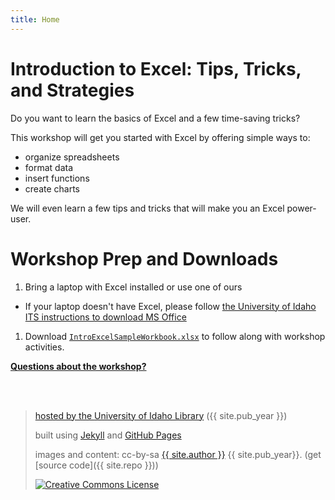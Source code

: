 ```yaml
---
title: Home
---
```

# Introduction to Excel: Tips, Tricks, and Strategies

Do you want to learn the basics of Excel and a few time-saving tricks? 

This workshop will get you started with Excel by offering simple ways to:
- organize spreadsheets
- format data
- insert functions
- create charts

We will even learn a few tips and tricks that will make you an Excel power-user.

# Workshop Prep and Downloads 

1. Bring a laptop with Excel installed or use one of ours
  * If your laptop doesn't have Excel, please follow <a href="https://www.uidaho.edu/infrastructure/its/self-help/ms-office?" target="_blank">the University of Idaho ITS instructions to download MS Office</a>
1. Download <a href="images/IntroExcelSampleWorkbook.xlsx" target="_blank">`IntroExcelSampleWorkbook.xlsx`</a> to follow along with workshop activities.

<a href="https://vivo.nkn.uidaho.edu/vivo/display/n104190" target="_blank">**Questions about the workshop?** 

<br><br>
> hosted by the <a href="https://www.lib.uidaho.edu/" target="_blank">University of Idaho Library</a> ({{ site.pub_year }})
>
> built using [Jekyll](https://jekyllrb.com/) and [GitHub Pages](https://pages.github.com/)
>
> images and content: cc-by-sa <a href="https://github.com/{{ site.github_username }}">{{ site.author }}</a> {{ site.pub_year}}. (get [source code]({{ site.repo }}))
>
> <a href="http://creativecommons.org/licenses/by-sa/4.0/" rel="license"><img style="border-width: 0;" src="https://i.creativecommons.org/l/by-sa/4.0/88x31.png" alt="Creative Commons License" /></a>
